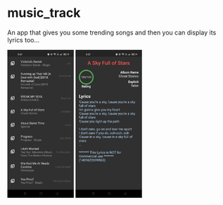 # music_track
An app that gives you some trending songs and then you can display its lyrics too...


<img src="https://github.com/FaizFk/Music-Tracks/blob/main/ScreenShots/Image1.jpeg?raw=true" height=30% width=30%>                                                    <img src="https://github.com/FaizFk/Music-Tracks/blob/main/ScreenShots/Image2.jpeg?raw=true" height=30% width=30%>
